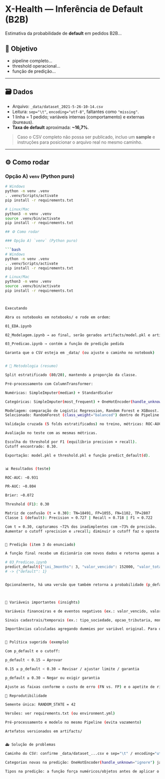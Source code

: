 # X-Health — Inferência de Default (B2B)

Estimativa da probabilidade de **default** em pedidos B2B…

## 🎯 Objetivo
- pipeline completo…
- threshold operacional…
- função de predição…





---

## 🗃️ Dados

- Arquivo: `_data/dataset_2021-5-26-10-14.csv`  
- Leitura: `sep="\t"`, `encoding="utf-8"`, faltantes como `"missing"`.
- 1 linha = 1 pedido; variáveis internas (comportamento) e externas (bureaus).
- **Taxa de default** aproximada: **~16,7%**.

> Caso o CSV completo não possa ser publicado, incluo um **sample** e instruções para posicionar o arquivo real no mesmo caminho.

---

## ⚙️ Como rodar

### Opção A) `venv` (Python puro)

```bash
# Windows
python -m venv .venv
. .venv/Scripts/activate
pip install -r requirements.txt

# Linux/Mac
python3 -m venv .venv
source .venv/bin/activate
pip install -r requirements.txt

## ⚙️ Como rodar

### Opção A) `venv` (Python puro)

```bash
# Windows
python -m venv .venv
. .venv/Scripts/activate
pip install -r requirements.txt

# Linux/Mac
python3 -m venv .venv
source .venv/bin/activate
pip install -r requirements.txt



Executando

Abra os notebooks em notebooks/ e rode em ordem:

01_EDA.ipynb

02_Modelagem.ipynb → ao final, serão gerados artifacts/model.pkl e artifacts/threshold.pkl

03_Predicao.ipynb → contém a função de predição pedida

Garanta que o CSV esteja em _data/ (ou ajuste o caminho no notebook)


# 🧪 Metodologia (resumo)

Split estratificado (80/20), mantendo a proporção da classe.

Pré-processamento com ColumnTransformer:

Numéricas: SimpleImputer(median) + StandardScaler

Categóricas: SimpleImputer(most_frequent) + OneHotEncoder(handle_unknown="ignore")

Modelagem: comparação de Logistic Regression, Random Forest e XGBoost.
Selecionado: RandomForest (class_weight="balanced") dentro de Pipeline.

Validação cruzada (5 folds estratificados) no treino, métricas: ROC-AUC, PR-AUC (classe rara) e Brier (qualidade da probabilidade).

Avaliação no teste com as mesmas métricas.

Escolha do threshold por F1 (equilíbrio precision × recall).
Cutoff encontrado: 0.30.

Exportação: model.pkl e threshold.pkl e função predict_default(d).


📊 Resultados (teste)

ROC-AUC: ~0.931

PR-AUC: ~0.804

Brier: ~0.072

Threshold (F1): 0.30

Matriz de confusão (t = 0.30): TN=18491, FP=1055, FN=1102, TP=2807
Classe 1 (default): Precision ≈ 0.727 | Recall ≈ 0.718 | F1 ≈ 0.722

Com t = 0.30, capturamos ~72% dos inadimplentes com ~73% de precisão.
Aumentar o cutoff ↑precision e ↓recall; diminuir o cutoff faz o oposto.


🧩 Predição (item 3 do enunciado)

A função final recebe um dicionário com novos dados e retorna apenas a predição binária:

# 03_Predicao.ipynb
predict_default({"ioi_3months": 3, "valor_vencido": 152000, "valor_total_pedido": 35000})
# -> {"default": 1}


Opcionalmente, há uma versão que também retorna a probabilidade (p_default) para diagnóstico.



🧠 Variáveis importantes (insights)

Variáveis financeiras e de eventos negativos (ex.: valor_vencido, valor_quitado, valor_por_vencer, valor_total_pedido, protestos, dividas_vencidas_qtd) dominam as importâncias.

Sinais cadastrais/temporais (ex.: tipo_sociedade, opcao_tributaria, month/year) têm contribuição menor/moderada.

Importâncias calculadas agregando dummies por variável original. Para o sentido do efeito, recomenda-se SHAP (opcional).


🧭 Política sugerida (exemplo)

Com p_default e o cutoff:

p_default < 0.15 → Aprovar

0.15 ≤ p_default < 0.30 → Revisar / ajustar limite / garantia

p_default ≥ 0.30 → Negar ou exigir garantia

Ajuste as faixas conforme o custo de erro (FN vs. FP) e o apetite de risco.

🔁 Reprodutibilidade

Semente única: RANDOM_STATE = 42

Versões: ver requirements.txt (ou environment.yml)

Pré-processamento e modelo no mesmo Pipeline (evita vazamento)

Artefatos versionados em artifacts/


🚑 Solução de problemas

Caminho do CSV: confirme _data/dataset_...csv e sep="\t" / encoding="utf-8".

Categorias novas na predição: OneHotEncoder(handle_unknown="ignore") já previne erro.

Tipos na predição: a função força numéricos/objetos antes de aplicar o pipeline.
